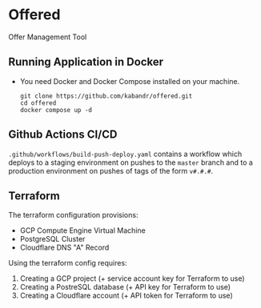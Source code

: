 # Offered

Offer Management Tool

## Running Application in Docker 

- You need Docker and Docker Compose installed on your machine.

    ```
    git clone https://github.com/kabandr/offered.git
    cd offered
    docker compose up -d
    ```

## Github Actions CI/CD

`.github/workflows/build-push-deploy.yaml` contains a workflow which deploys to a staging environment on pushes to the `master` branch and to a production environment on pushes of tags of the form `v#.#.#`.

## Terraform

The terraform configuration provisions:
- GCP Compute Engine Virtual Machine
- PostgreSQL Cluster
- Cloudflare DNS "A" Record

Using the terraform config requires:
1) Creating a GCP project (+ service account key for Terraform to use)
2) Creating a PostreSQL database (+ API key for Terraform to use)
3) Creating a Cloudflare account (+ API token for Terraform to use)